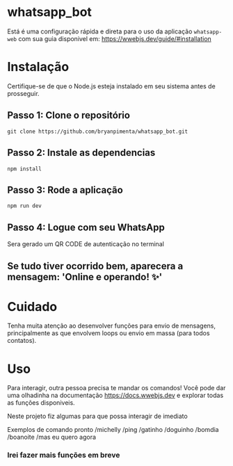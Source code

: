 # whatsapp_bot
Está é uma configuração rápida e direta para o uso da aplicação `whatsapp-web` com sua guia disponivel em: https://wwebjs.dev/guide/#installation

# Instalação
Certifique-se de que o Node.js esteja instalado em seu sistema antes de prosseguir.

## Passo 1: Clone o repositório
`git clone https://github.com/bryanpimenta/whatsapp_bot.git`

## Passo 2: Instale as dependencias
`npm install`

## Passo 3: Rode a aplicação
`npm run dev`

## Passo 4: Logue com seu WhatsApp

Sera gerado um QR CODE de autenticação no terminal

## Se tudo tiver ocorrido bem, aparecera a mensagem: 'Online e operando! ✨'

# Cuidado
Tenha muita atenção ao desenvolver funções para envio de mensagens, principalmente as que envolvem loops ou envio em massa (para todos contatos).

# Uso
Para interagir, outra pessoa precisa te mandar os comandos! 
Você pode dar uma olhadinha na documentação https://docs.wwebjs.dev e explorar todas as funções disponiveis.

Neste projeto fiz algumas para que possa interagir de imediato

Exemplos de comando pronto
/michelly
/ping
/gatinho
/doguinho
/bomdia
/boanoite
/mas eu quero agora

### Irei fazer mais funções em breve
